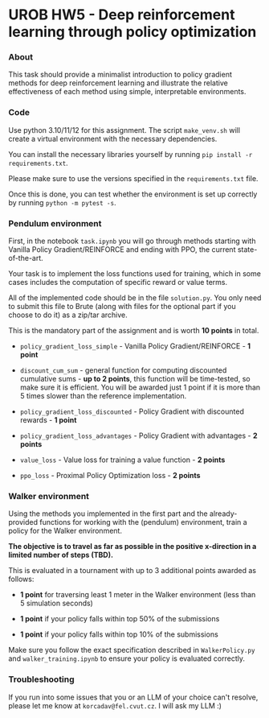 # UROB HW5 - Deep reinforcement learning through policy optimization

### About

This task should provide a minimalist introduction to policy gradient methods for deep reinforcement learning and illustrate the relative effectiveness of each method using simple, interpretable environments.

### Code

Use python 3.10/11/12 for this assignment. The script `make_venv.sh` will create a virtual environment with the necessary dependencies.

You can install the necessary libraries yourself by running `pip install -r requirements.txt`.

Please make sure to use the versions specified in the `requirements.txt` file.

Once this is done, you can test whether the environment is set up correctly by running `python -m pytest -s`.

### Pendulum environment

First, in the notebook `task.ipynb` you will go through methods starting with Vanilla Policy Gradient/REINFORCE and ending with PPO, the current state-of-the-art.

Your task is to implement the loss functions used for training, which in some cases includes the computation of specific reward or value terms.

All of the implemented code should be in the file `solution.py`. You only need to submit this file to Brute (along with files for the optional part if you choose to do it) as a zip/tar archive.

This is the mandatory part of the assignment and is worth **10 points** in total.

- `policy_gradient_loss_simple` - Vanilla Policy Gradient/REINFORCE - **1 point**

- `discount_cum_sum` - general function for computing discounted cumulative sums - **up to 2 points**, this function will be time-tested, so make sure it is efficient. You will be awarded just 1 point if it is more than 5 times slower than the reference implementation.

- `policy_gradient_loss_discounted` - Policy Gradient with discounted rewards - **1 point**

- `policy_gradient_loss_advantages` - Policy Gradient with advantages - **2 points**

- `value_loss` - Value loss for training a value function - **2 points**

- `ppo_loss` - Proximal Policy Optimization loss - **2 points**

### Walker environment

Using the methods you implemented in the first part and the already-provided functions for working with the (pendulum) environment, train a policy for the Walker environment.

**The objective is to travel as far as possible in the positive x-direction in a limited number of steps (TBD).**

This is evaluated in a tournament with up to 3 additional points awarded as follows:

- **1 point** for traversing least 1 meter in the Walker environment (less than 5 simulation seconds)

- **1 point** if your policy falls within top 50% of the submissions

- **1 point** if your policy falls within top 10% of the submissions

Make sure you follow the exact specification described in `WalkerPolicy.py` and `walker_training.ipynb` to ensure your policy is evaluated correctly.

### Troubleshooting

If you run into some issues that you or an LLM of your choice can't resolve, please let me know at `korcadav@fel.cvut.cz`. I will ask my LLM :)
